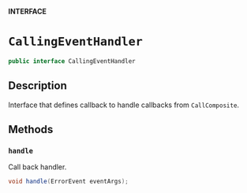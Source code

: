 **INTERFACE**

# `CallingEventHandler`

```java
public interface CallingEventHandler
```

## Description

Interface that defines callback to handle callbacks from `CallComposite`. 

## Methods

### `handle`

Call back handler.

```java
void handle(ErrorEvent eventArgs);
```

